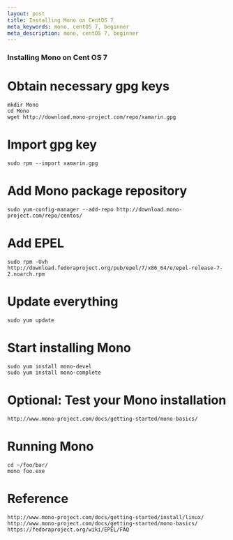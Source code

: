 ```yaml
---
layout: post
title: Installing Mono on CentOS 7
meta_keywords: mono, centOS 7, beginner
meta_description: mono, centOS 7, beginner
---
```


### Installing Mono on Cent OS 7

# Obtain necessary gpg keys
	mkdir Mono
	cd Mono
	wget http://download.mono-project.com/repo/xamarin.gpg

# Import gpg key
	sudo rpm --import xamarin.gpg

# Add Mono package repository
	sudo yum-config-manager --add-repo http://download.mono-project.com/repo/centos/

# Add EPEL
	sudo rpm -Uvh http://download.fedoraproject.org/pub/epel/7/x86_64/e/epel-release-7-2.noarch.rpm

# Update everything
	sudo yum update

# Start installing Mono
	sudo yum install mono-devel
	sudo yum install mono-complete

# Optional: Test your Mono installation
	http://www.mono-project.com/docs/getting-started/mono-basics/

# Running Mono
	cd ~/foo/bar/
	mono foo.exe

# Reference
	http://www.mono-project.com/docs/getting-started/install/linux/
	http://www.mono-project.com/docs/getting-started/mono-basics/
	https://fedoraproject.org/wiki/EPEL/FAQ	
